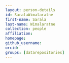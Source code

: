 ```yaml
---
layout: person-details
id: SaralaWimalaratne
first-name: Sarala
last-name: Wimalaratne
collection: people
affiliation:
homepage:
github_username: 
orcid:
groups: [datarepositories]
---
```

